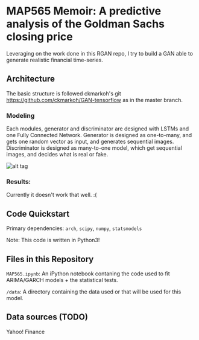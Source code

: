 # MAP565 Memoir: A predictive analysis of the Goldman Sachs closing price

Leveraging on the work done in this RGAN repo, I try to build a GAN able to generate realistic financial time-series.

## Architecture

The basic structure is followed ckmarkoh's git https://github.com/ckmarkoh/GAN-tensorflow as in the master branch. 

### Modeling
Each modules, generator and discriminator are designed with LSTMs and one Fully Connected Network.
Generator is designed as one-to-many, and gets one random vector as input, and generates sequential images.
Discriminator is designed as many-to-one model, which get sequential images, and decides what is real or fake.

![alt tag](https://github.com/jaesik817/SequentialData-GAN/blob/master/figures/model.png)

### Results:

Currently it doesn't work that well. :( 

## Code Quickstart

Primary dependencies: `arch`, `scipy`, `numpy`, `statsmodels`

Note: This code is written in Python3!

## Files in this Repository

`MAP565.ipynb`: An iPython notebook contaning the code used to fit ARIMA/GARCH models + the statistical tests.

`/data`: A directory containing the data used or that will be used for this model.

## Data sources (TODO)

Yahoo! Finance
